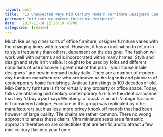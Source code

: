```yaml
---
layout: post
title:  "13 Unexpected Ways Mid Century Modern Furniture Designers Can Give You Better Life"
postname: "mid-century-modern-furniture-designers"
date:   2017-11-24 12:26:30 +0700
categories: [resume]
---
```

Much like using other sorts of office furniture, designer furniture varies with the changing times with respect. However, it has an inclination to return in to style frequently than others, dependent on the designer. The fashion will work well with patterns and is incorporated within many homes. Style and design and style isn't visible. It ought to be used by folks and different conditions of use discover a great deal of the plan. ' your house inside designers ' are now in demand today daily. There are a number of modern day furniture manufacturers who are known as the legends and pioneers of contemporary home furnishings. Antique furnishings is 100 decades or old. Mid-Century furniture is fit for virtually any property or office space. Today, folks are obtaining mid century contemporary furniture the identical manner that they 'd buy a part says Weinberg, of stock or an art. Vintage furniture is't considered antique. Furniture in this group was replicated by other manufacturers such as less, more pricey knock off models that had been however of large quality. The chairs are rather common. There no wrong approach to amass these chairs. Vitra miniature seats are a fantastic approach therefore so are collectibles that are terrific and to attract a few mid-century flair into your home.
